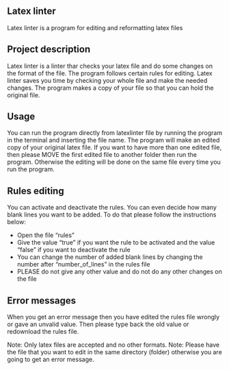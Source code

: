 ## Latex linter

Latex linter is a program for editing and reformatting latex files

## Project description

Latex linter is a linter thar checks your latex file and do some changes on the format of the file. The program follows certain rules for editing. Latex linter saves you time by checking your whole file and make the needed changes. The program makes a copy of your file so that you can hold the original file. 

## Usage

You can run the program directly from latexlinter file by running the program in the terminal and inserting the file name. The program will make an edited copy of your original latex file.
If you want to have more than one edited file, then please MOVE the first edited file to another folder then run the program. Otherwise the editing will be done on the same file every time you run the program.

## Rules editing

You can activate and deactivate the rules. You can even decide how many blank lines you want to be added. To do that please follow the instructions below:

* Open the file “rules”
* Give the value “true” if you want the rule to be activated and the value “false” if you want to deactivate the rule
* You can change the number of added blank lines by changing the number after “number_of_lines” in the rules file 
* PLEASE do not give any other value and do not do any other changes on the file

## Error messages

When you get an error message then you have edited the rules file wrongly or gave an unvalid value. Then please type back the old value or redownload the rules file.

Note: Only latex files are accepted and no other formats.
Note: Please have the file that you want to edit in the same directory (folder) otherwise you are going to get an error message. 
